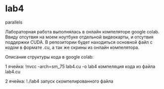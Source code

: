 # lab4
parallels

Лабораторная работа выполнялась в онлайн компеляторе google colab. 
Ввиду отсутвия на моем ноутбуке отдельной видеокарты, и отсутвия поддержки CUDA.
В репозитории будет находиться основной файл с кодом в формате .cu, а так же скрины из онлайн компелятора.

Описание структуры кода в google colab:

1 ячейка: !nvcc -arch=sm_75 lab4.cu -o lab4 компеляция кода из файла lab4.cu

2 ячейка: !./lab4 запуск скомпелированного файла
